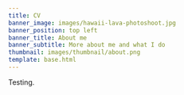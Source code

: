 ```yaml
---
title: CV
banner_image: images/hawaii-lava-photoshoot.jpg
banner_position: top left
banner_title: About me
banner_subtitle: More about me and what I do
thumbnail: images/thumbnail/about.png
template: base.html
---
```


Testing.
